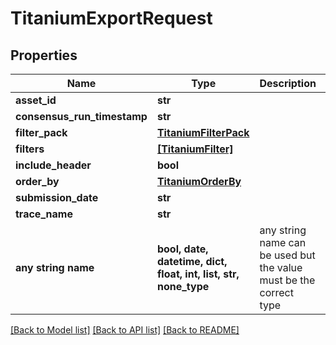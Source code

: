 # TitaniumExportRequest


## Properties
Name | Type | Description | Notes
------------ | ------------- | ------------- | -------------
**asset_id** | **str** |  | [optional] 
**consensus_run_timestamp** | **str** |  | [optional] 
**filter_pack** | [**TitaniumFilterPack**](TitaniumFilterPack.md) |  | [optional] 
**filters** | [**[TitaniumFilter]**](TitaniumFilter.md) |  | [optional] 
**include_header** | **bool** |  | [optional] 
**order_by** | [**TitaniumOrderBy**](TitaniumOrderBy.md) |  | [optional] 
**submission_date** | **str** |  | [optional] 
**trace_name** | **str** |  | [optional] 
**any string name** | **bool, date, datetime, dict, float, int, list, str, none_type** | any string name can be used but the value must be the correct type | [optional]

[[Back to Model list]](../README.md#documentation-for-models) [[Back to API list]](../README.md#documentation-for-api-endpoints) [[Back to README]](../README.md)



